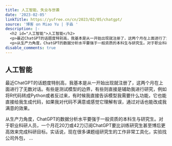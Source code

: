 ```yaml
---
title: 人工智能、失业与世袭
date: '2023-02-05'
linkTitle: https://yufree.cn/cn/2023/02/05/chatgpt/
source: '博客 on Miao Yu | 于淼 '
description: |-
  <h2 id="人工智能">人工智能</h2>
  <p>最近ChatGPT的话题度特别高，我基本是从一开始出现就注册了，这两个月在上面进行了无数对话。有些是测试模型的边界，有些则直接是辅助我进行研究，例如将R代码转成Python或者反过来，有时候我直接告诉模型我需要什么功能，它也能直接给我生成代码，如果我对代码不满意或感觉它理解有误，通过对话也能改成我满意的效果。</p>
  <p>从生产力角度，ChatGPT的数据分析水平要强于一般资质的本科生与研究生。对于职业科研人员，一个月花20刀或42刀订阅ChatGPT要比训练研究生甚至博后更高效来完成科研目标。实话说，现在很多课题组研究生的工作非常工具化，实验找公司外包， ...
disable_comments: true
---
```

<h2 id="人工智能">人工智能</h2>
<p>最近ChatGPT的话题度特别高，我基本是从一开始出现就注册了，这两个月在上面进行了无数对话。有些是测试模型的边界，有些则直接是辅助我进行研究，例如将R代码转成Python或者反过来，有时候我直接告诉模型我需要什么功能，它也能直接给我生成代码，如果我对代码不满意或感觉它理解有误，通过对话也能改成我满意的效果。</p>
<p>从生产力角度，ChatGPT的数据分析水平要强于一般资质的本科生与研究生。对于职业科研人员，一个月花20刀或42刀订阅ChatGPT要比训练研究生甚至博后更高效来完成科研目标。实话说，现在很多课题组研究生的工作非常工具化，实验找公司外包， ...